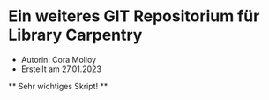 # Ein weiteres GIT Repositorium für Library Carpentry

- Autorin: Cora Molloy
- Erstellt am 27.01.2023

** Sehr wichtiges Skript! **
